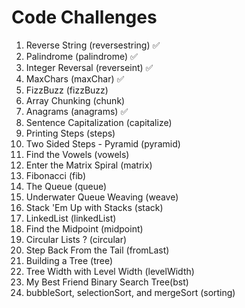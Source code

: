 # Code Challenges
1. Reverse String (reversestring) ✅
2. Palindrome (palindrome) ✅
3. Integer Reversal (reverseint) ✅
4. MaxChars (maxChar) ✅
5. FizzBuzz (fizzBuzz)
6. Array Chunking (chunk)
7. Anagrams (anagrams) ✅
8. Sentence Capitalization (capitalize)
9. Printing Steps (steps)
10. Two Sided Steps - Pyramid (pyramid)
11. Find the Vowels (vowels)
12. Enter the Matrix Spiral (matrix)
13. Fibonacci (fib)
14. The Queue (queue)
15. Underwater Queue Weaving (weave)
16. Stack 'Em Up with Stacks (stack)
17. LinkedList (linkedList)
18. Find the Midpoint (midpoint)
19. Circular Lists ? (circular)
20. Step Back From the Tail (fromLast)
21. Building a Tree (tree)
22. Tree Width with Level Width (levelWidth)
23. My Best Friend Binary Search Tree(bst)
24. bubbleSort, selectionSort, and mergeSort (sorting)
